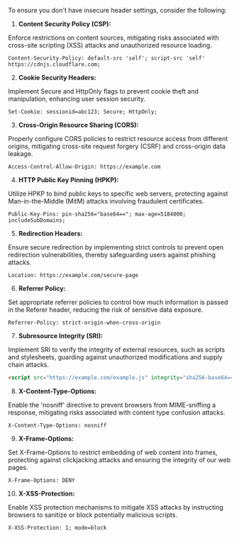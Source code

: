 To ensure you don't have insecure header settings, consider the following:

1. **Content Security Policy (CSP):**

Enforce restrictions on content sources, mitigating risks associated with cross-site scripting (XSS) attacks and unauthorized resource loading.

```http
Content-Security-Policy: default-src 'self'; script-src 'self' https://cdnjs.cloudflare.com;
```

2. **Cookie Security Headers:**

Implement Secure and HttpOnly flags to prevent cookie theft and manipulation, enhancing user session security.

```http
Set-Cookie: sessionid=abc123; Secure; HttpOnly;
```

3. **Cross-Origin Resource Sharing (CORS):**

Properly configure CORS policies to restrict resource access from different origins, mitigating cross-site request forgery (CSRF) and cross-origin data leakage.

```http
Access-Control-Allow-Origin: https://example.com
```

4. **HTTP Public Key Pinning (HPKP):**

Utilize HPKP to bind public keys to specific web servers, protecting against Man-in-the-Middle (MitM) attacks involving fraudulent certificates.

```http
Public-Key-Pins: pin-sha256="base64=="; max-age=5184000; includeSubDomains;
```

5. **Redirection Headers:**

Ensure secure redirection by implementing strict controls to prevent open redirection vulnerabilities, thereby safeguarding users against phishing attacks.

```http
Location: https://example.com/secure-page
```

6. **Referrer Policy:**

Set appropriate referrer policies to control how much information is passed in the Referer header, reducing the risk of sensitive data exposure.

```http
Referrer-Policy: strict-origin-when-cross-origin
```

7. **Subresource Integrity (SRI):**

Implement SRI to verify the integrity of external resources, such as scripts and stylesheets, guarding against unauthorized modifications and supply chain attacks.

```html
<script src="https://example.com/example.js" integrity="sha256-base64==" crossorigin="anonymous"></script>
```

8. **X-Content-Type-Options:**

Enable the 'nosniff' directive to prevent browsers from MIME-sniffing a response, mitigating risks associated with content type confusion attacks.

```http
X-Content-Type-Options: nosniff
```

9. **X-Frame-Options:**

Set X-Frame-Options to restrict embedding of web content into frames, protecting against clickjacking attacks and ensuring the integrity of our web pages.

```http
X-Frame-Options: DENY
```

10. **X-XSS-Protection:**
 
Enable XSS protection mechanisms to mitigate XSS attacks by instructing browsers to sanitize or block potentially malicious scripts.

```http
X-XSS-Protection: 1; mode=block
```